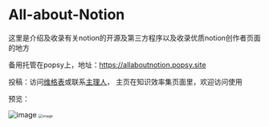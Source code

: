 # All-about-Notion

这里是介绍及收录有关notion的开源及第三方程序以及收录优质notion创作者页面的地方

备用托管在popsy上，地址：https://allaboutnotion.popsy.site

投稿：访问[维格表](https://spcqwserdvymm.com.vika.cn/workbench/dstpb9Rg3iANvW7Cau)或联系[主理人](https://noisework.cn)，   主页在知识效率集页面里，欢迎访问使用

预览：

<img src="https://cdn.jsdelivr.net/gh/rcy1314/tuchuang@main/NV/image.7gbts8vy1ww0.jpg" alt="image" />

<img src="https://cdn.jsdelivr.net/gh/rcy1314/tuchuang@main/NV/image.7gbts8vy1ww0.jpg" alt="image" style="zoom:50%;" />